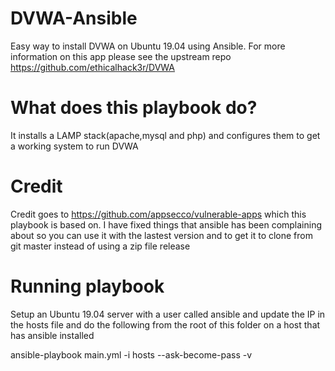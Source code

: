 # DVWA-Ansible
Easy way to install DVWA on Ubuntu 19.04 using Ansible.
For more information on this app please see the upstream repo https://github.com/ethicalhack3r/DVWA

# What does this playbook do?
It installs a LAMP stack(apache,mysql and php) and configures them to get a working system to run DVWA

# Credit
Credit goes to https://github.com/appsecco/vulnerable-apps which this playbook is based on.
I have fixed things that ansible has been complaining about so you can use it with the lastest version and to get it to clone from git master instead of using a zip file release

# Running playbook
Setup an Ubuntu 19.04 server with a user called ansible and update the IP in the hosts file and do the following from the root of this folder on a host that has ansible installed

ansible-playbook main.yml -i hosts --ask-become-pass -v
